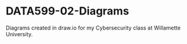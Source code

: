 # DATA599-02-Diagrams

Diagrams created in draw.io for my Cybersecurity class at Willamette University.
